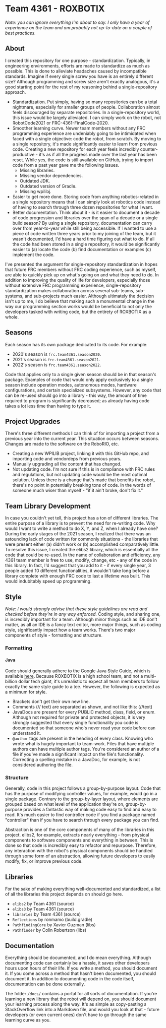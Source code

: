 # Team 4361 - ROXBOTIX
<i>
Note: you can ignore everything I'm about to say. I only have a year of
experience on the team and am probably not up-to-date on a couple of
best practices.
</i>

## About
I created this repository for one purpose - standardization. Typically, in
engineering environments, efforts are made to standardize as much as possible.
This is done to alleviate headaches caused by incompatible standards. Imagine
if every single screw you have is an entirely different size? Although
programming and screw size aren't exactly analogous, it's a good starting point
for the rest of my reasoning behind a single-repository approach.
- Standardization. Put simply, having so many repositories can be a total
  nightmare, especially for smaller groups of people. Collaboration almost feels
  discouraged by separate repositories. In a single-repository world, this
  issue would be largely alleviated. I can simply work on the robot, not
  RobotCode2021 or FRC-4361-FinalCode-2020.
- Smoother learning curve. Newer team members without any FRC programming
  experience are undeniably going to be intimidated when faced with a single
  objective: code the robot, from scratch. By moving to a single repository,
  it's made significantly easier to learn from previous code. Creating a new
  repository for each year feels incredibly counter-productive - it's as if all
  the progress made over the last year has been reset. While yes, the code is
  still available on GitHub, trying to import code from a past year gave me the
  following issues.
  - Missing libraries.
  - Missing vendor dependencies.
  - Outdated JDK.
  - Outdated version of Gradle.
  - Missing wpilibj.
- Easier to get more done. Storing code from anything robotics-related in a
  single repository means that I can simply look at robotics code instead of
  having to search through three dozen repositories for what I want.
- Better documentation. Think about it - is it easier to document a decade of
  code progression and libraries over the span of a decade or a single build
  season? By using a single repository, documentation can carry over from
  year-to-year while still being accessible. If I wanted to use a piece of
  code written three years prior to my joining of the team, but it wasn't
  documented, I'd have a hard time figuring out what to do. If all the code had
  been stored in a single repository, it would be significantly easier to
  (a) locate the code
  (b) find documentation or examples
  (c) implement the code.
  
I've presented the argument for single-repository standardization in hopes that
future FRC members without FRC coding experience, such as myself, are able to
quickly pick up on what's going on and what they need to do. In addition to
improving the quality of life for developers, especially those without extensive
FRC programming experience, single-repository standardization makes 
collaboration across several sub-teams, sub-systems, and sub-projects much
easier. Although ultimately the decision isn't up to me, I do believe that
making such a monumental change in the way our programming section works would
be beneficial to not only the developers tasked with writing code, but the
entirety of ROXBOTIX as a whole.

## Seasons
Each season has its own package dedicated to its code. For example:
- 2020's season is `frc.team4361.season2020`.
- 2021's season is `frc.team4361.season2021`.
- 2022's season is `frc.team4361.season2022`.

Code that applies only to a single given season should be in that season's
package. Examples of code that would only apply exclusively to a single season
include operation modes, autonomous modes, hardware configurations, and certain
specialized subsystems. However, any code that can be re-used should go into
a library - this way, the amount of time required to program is significantly
decreased; as already having code takes a lot less time than having to type it.

## Project Upgrades
There's three different methods I can think of for importing a project from
a previous year into the current year. This situation occurs between seasons.
Changes are made to the software on the RoboRIO, etc. 
- Creating a new WPILIB project, linking it with this GitHub repo, and importing
  code and vendordeps from previous years.
- Manually upgrading all the content that has changed.
- Not updating code. I'm not sure if this is in compliance with FRC rules and
  regulations, but not updating code would be the most optimal solution.
  Unless there is a change that's made that benefits the robot, there's no
  point in potentially breaking tons of code. In the words of someone much
  wiser than myself - "if it ain't broke, don't fix it."

## Team Library Development
In case you couldn't yet tell, this project has a ton of different libraries.
The entire purpose of a library is to prevent the need for re-writing code.
Why would I want to write a method to do X, Y, and Z, when I already have one?
During the early stages of the 2021 season, I realized that there was an
astounding lack of code written for commonly situations - the libraries that
were present either (a) didn't work or (b) accomplished comparatively little.
To resolve this issue, I created the elibs2 library, which is essentially all
the code that could be re-used. In the name of collaboration and efficiency,
any 4361 team member is free to use, modify, change, etc - any of the code
in this library. In fact, I'd suggest that you add to it - if every single
year, 3 people added 10 different functionalities, it wouldn't take long before
a library complete with enough FRC code to last a lifetime was built. This would
indubitably speed up programming.

## Style
<i>
Note: I would strongly advise that these style guidelines are read and checked before
they're in any way enforced.
</i>
Coding style, and sharing one, is incredibly important for a team. Although
minor things such as IDE don't matter, as all an IDE is a fancy text editor,
more major things, such as coding style, significantly impact how a team works.
There's two major components of style - formatting and structure.

### Formatting

#### Java
Code should generally adhere to the Google Java Style Guide, which is available
[here](https://google.github.io/styleguide/javaguide.html). Because ROXBOTIX
is a high school team, and not a multi-billion dollar tech giant, it's
unrealistic to expect all team members to follow exactly the same style guide
to a tee. However, the following is expected as a minimum for style.
- Brackets don't get their own new line.
- Comments (// text) are separated as shown, and not like this: (//text)
- JavaDocs are present for every PUBLIC method, class, field, or enum. Although
  not required for private and protected objects, it is very strongly suggested
  that every single functionality you code is documented so that someone who's
  never read your code before can understand it.
- `@author` tags are present in the heading of every class. Knowing who wrote
  what is hugely important to team-work. Files that have multiple authors can
  have multiple author tags. You're considered an author of a file if you've
  made a significant impact on the file's functionality. Correcting a spelling
  mistake in a JavaDoc, for example, is not considered authoring the file.

### Structure
Generally, code in this project follows a group-by-purpose layout. Code that
has the purpose of modifying controller values, for example, would go in a
single package. Contrary to the group-by-layer layout, where elements are
grouped based on what level of the application they're on, group-by-purpose
provides a fantastic way of making code easy to find and easy to read. It's
much easier to find controller code if you find a package named "controller"
than if you have to search through every package you can find.

Abstraction is one of the core components of many of the libraries in this
project. elibs2, for example, extracts nearly everything - from physical
components to software components and everything in between. This is done
so that code is incredibly easy to refactor and repurpose. Therefore, any
interaction with the robot's physical components should be handled through
some form of an abstraction, allowing future developers to easily modify,
fix, or improve previous code.

## Libraries
For the sake of making everything well-documented and standardized, a list
of all the libraries this project depends on should go here.
- `elibs2` by Team 4361 (source)
- `elibs3` by Team 4361 (source)
- `libraries` by Team 4361 (source)
- `Reflections` by ronmamo (build.gradle)
- `PathfindingCore` by Xavier Guzman (libs)
- `Pathfinder` by Colin Robertson (libs)

## Documentation
Everything should be documented, and I do mean everything. Although documenting
code can certainly be a hassle, it saves other developers hours upon hours of
their life. If you write a method, you should document it. If you come across
a method that hasn't been documented, you should document it. In addition to
documenting code in the code itself, documentation can be done externally.

The folder `/docs/` contains a portal for all sorts of documentation. If you're
learning a new library that the robot will depend on, you should document
your learning process along the way. It's as simple as copy-pasting a
StackOverflow link into a Markdown file, and would you look at that - future
developers (or even current ones) don't have to go through the same learning
curve as you. 